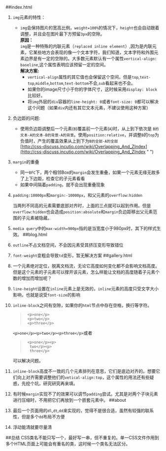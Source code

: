 ##index.html
1. `img`元素的特性：  
	- `img`会保持图片的宽高比例，`weight=100%`的情况下，`height`也会自动跟着调整，并且会在图片最下方预留`3px`的空隙。  
	**原因：**  
		`img`是一种特殊的内联元素（`replaced inline element`）,因为是内联元素，它某些地方会表现的像一个文本字符，我们知道，文本字符和外围元素边界是有一定的空隙的。大多数元素默认有一个属性`vertical-align: baseline`,这个属性表明应该预留一定的空间。  
	**解决方案:**
		- `vertical-align`属性的其它值也会保留这个空间，但是`top`,`text-top`,`middle`,`bottom`,`text-bottom`不会,`sub`看起来也不会。
		- 如果你的image尺寸小于你的字体尺寸，这时候采用`display: block`比较好。
		- 将`img`外层的`div`容器的`line-height: 0`或者`font-size: 0`都可以解决这个问题（如果`div`内还有其它文本元素，不建议使用这种方案）
2. 负边距的问题:
	- 使用负边距调整后一个元素(`B`)覆盖前一个元素(`A`)时，从上到下依次是 `B的文本-A的文本-B的背景-A的背景`。使用`position:relative`，并调整`B`的`top`为负值时，产生的覆盖效果从上到下为`B的全部-A的全部`  
[http://css-discuss.incutio.com/wiki/Overlapping_And_ZIndex](http://css-discuss.incutio.com/wiki/Overlapping_And_ZIndex " ")
3. `margin`的重叠
	- 同一`BFC`下，两个相邻Box的`margin`会发生重叠，如果一个元素无缘无故多了上下边距，检查它的子元素看看
	- 如果中间隔着`padding`，就不会出现重叠现象
4. `padding:10000px`和`margin:-10000px`，和父元素的`overflow:hidden`
	
	当两列不同高的元素需要底部对齐时，上面的三点就可以起到作用。但是`overflow:hidden`也会造成`position:absolute`和`margin`负边距移出父元素范围的子元素被隐藏。
5. `media query`中的`max-width=900px`指的是当宽度小于980px时，其下的样式生效。
##blog.html
1. `outline`不占文档空间，不会因元素受其挤压变形导致错位
2. `font-weight`变粗会导致`td`变形，暂无解决方案
##gallery.html
1. 一个元素绝对定位，脱离文档流，无论它高度如何变化都不会影响文档高度。但是这个元素的子元素可以撑开该元素，怎么样能让文档的高度随着子元素个数的增加而增加呢？
2. `line-height`设置在`inline`元素上是无效的，`inline`元素的高度只受文字大小影响，也就是说受`font-size`的影响
3. `inline-block`之间有空隙，如果你的`html`节点中存在空格，换行等字符。

	>      <p>one</p>
	>      <p>two</p>
	>      <p>three</p>

	`<p>one</p><p>two</p><p>three</p>`或者
	>      <p>one</p><p>
	>		two</p><p>
	>		three</p>

	可以解决问题。

4. `inline-block`高度不一致的几个元素排列在意思，它们是底边对齐的。想要它们向上对齐需要调整他们的`vetical-align:top`，这个属性的用法还有些疑惑，先挖个坑，研究研究再来填。

5. 有时候`margin`实现不了的效果可以调节`padding`尝试。尤其是对两个子块元素进行压缩时，不用把它们再放到一个嵌套元素中。
##about
1. 最后一个页面用的`dl`,`dt`,`dd`来实现的，觉得不是很合适，虽然有较强的联系性，但是多个`dd`布局不方便
2. 浮动能清就要尽量清

##总结
CSS类名不能只写一个，最好写一串，但不重复的。单一CSS文件作用到多个HTML页面上可能会有重名的类，这时候一个类名无法区分。